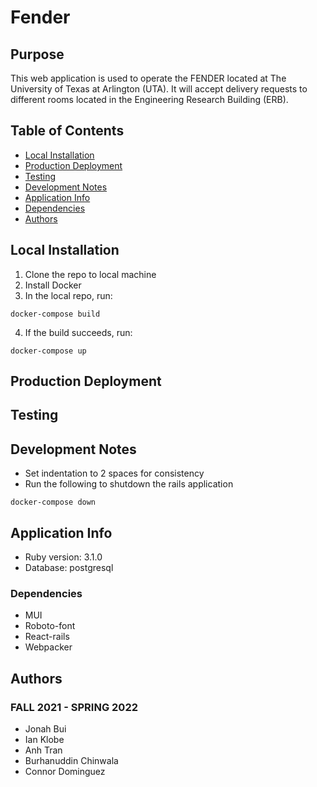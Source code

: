 # Fender

## Purpose
This web application is used to operate the FENDER located at The University of Texas at Arlington (UTA). It will accept delivery requests to different rooms located in the Engineering Research Building (ERB).

## Table of Contents
* [Local Installation](#local-installation)
* [Production Deployment](#production-deployment)
* [Testing](#testing)
* [Development Notes](#development-notes)
* [Application Info](#application-info)
* [Dependencies](#dependencies)
* [Authors](#authors)

## Local Installation
1. Clone the repo to local machine
2. Install Docker
3. In the local repo, run:
```
docker-compose build
```
4. If the build succeeds, run:
```
docker-compose up
```

## Production Deployment

## Testing

## Development Notes
- Set indentation to 2 spaces for consistency
- Run the following to shutdown the rails application
```
docker-compose down
```
## Application Info
* Ruby version: 3.1.0
* Database: postgresql

### Dependencies
* MUI
* Roboto-font
* React-rails
* Webpacker

## Authors
### FALL 2021 - SPRING 2022
- Jonah Bui
- Ian Klobe
- Anh Tran
- Burhanuddin Chinwala
- Connor Dominguez
